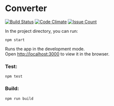 # Converter

[![Build Status](https://travis-ci.org/lisperow/converter.svg?branch=master)](https://travis-ci.org/lisperow/converter)
[![Code Climate](https://codeclimate.com/github/lisperow/converter/badges/gpa.svg)](https://codeclimate.com/github/lisperow/converter)
[![Issue Count](https://codeclimate.com/github/lisperow/converter/badges/issue_count.svg)](https://codeclimate.com/github/lisperow/converter)

In the project directory, you can run:

`npm start`

Runs the app in the development mode.<br>
Open [http://localhost:3000](http://localhost:3000) to view it in the browser.

### Test:

`npm test`

### Build:

`npm run build`
